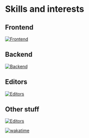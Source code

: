 # Skills and interests

## Frontend
[![Frontend](https://skillicons.dev/icons?i=html,css,sass,tailwind,js,ts,nodejs,astro,vue,nuxtjs,react,nextjs&theme=dark&perline=6)](https://skillicons.dev)
## Backend
[![Backend](https://skillicons.dev/icons?i=go,py,rust,postgres,redis,docker,nginx,grafana,prometheus&theme=dark&perline=6)](https://skillicons.dev)
## Editors
[![Editors](https://skillicons.dev/icons?i=vscode,neovim&theme=dark)](https://skillicons.dev)
## Other stuff
[![Editors](https://skillicons.dev/icons?i=git,obsidian,figma,ps&theme=dark&perline=6)](https://skillicons.dev)

[![wakatime](https://wakatime.com/badge/user/018b3b49-c58e-43c0-bcc1-443ae633a752.svg)](https://wakatime.com/@018b3b49-c58e-43c0-bcc1-443ae633a752)
